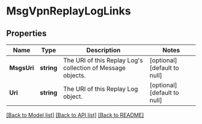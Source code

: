# MsgVpnReplayLogLinks

## Properties
Name | Type | Description | Notes
------------ | ------------- | ------------- | -------------
**MsgsUri** | **string** | The URI of this Replay Log&#x27;s collection of Message objects. | [optional] [default to null]
**Uri** | **string** | The URI of this Replay Log object. | [optional] [default to null]

[[Back to Model list]](../README.md#documentation-for-models) [[Back to API list]](../README.md#documentation-for-api-endpoints) [[Back to README]](../README.md)

